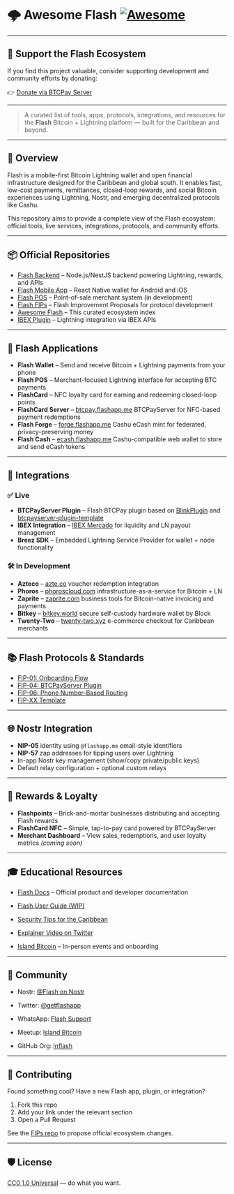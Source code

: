 # 🌩️ Awesome Flash [![Awesome](https://awesome.re/badge.svg)](https://awesome.re)
---

## 💸 Support the Flash Ecosystem

If you find this project valuable, consider supporting development and community efforts by donating:

👉 [Donate via BTCPay Server](https://btcpay.flashapp.me/apps/3akaqK475W7thJEbzyJU2eJXa3RY/crowdfund)

---

> A curated list of tools, apps, protocols, integrations, and resources for the **Flash** Bitcoin + Lightning platform — built for the Caribbean and beyond.

---

## 📖 Overview

Flash is a mobile-first Bitcoin Lightning wallet and open financial infrastructure designed for the Caribbean and global south. It enables fast, low-cost payments, remittances, closed-loop rewards, and social Bitcoin experiences using Lightning, Nostr, and emerging decentralized protocols like Cashu.

This repository aims to provide a complete view of the Flash ecosystem: official tools, live services, integrations, protocols, and community efforts.

---

## 📦 Official Repositories

- [Flash Backend](https://github.com/lnflash/flash) – Node.js/NestJS backend powering Lightning, rewards, and APIs
- [Flash Mobile App](https://github.com/lnflash/flash-mobile) – React Native wallet for Android and iOS
- [Flash POS](https://github.com/lnflash/flash-pos) – Point-of-sale merchant system (in development)
- [Flash FIPs](https://github.com/lnflash/fips) – Flash Improvement Proposals for protocol development
- [Awesome Flash](https://github.com/lnflash/awesome-flash) – This curated ecosystem index
- [IBEX Plugin](https://github.com/lnflash/ibex-plugin) – Lightning integration via IBEX APIs

---

## 📱 Flash Applications

- **Flash Wallet** – Send and receive Bitcoin + Lightning payments from your phone
- **Flash POS** – Merchant-focused Lightning interface for accepting BTC payments
- **FlashCard** – NFC loyalty card for earning and redeeming closed-loop points
- **FlashCard Server** – [btcpay.flashapp.me](https://btcpay.flashapp.me) BTCPayServer for NFC-based payment redemptions
- **Flash Forge** – [forge.flashapp.me](https://forge.flashapp.me) Cashu eCash mint for federated, privacy-preserving money
- **Flash Cash** – [ecash.flashapp.me](https://ecash.flashapp.me) Cashu-compatible web wallet to store and send eCash tokens

---

## 🔌 Integrations

### ✅ Live

- **BTCPayServer Plugin** – Flash BTCPay plugin based on [BlinkPlugin](https://github.com/PuraVida-Technologies/BlinkPlugin) and [btcpayserver-plugin-template](https://github.com/btcpayserver/btcpayserver-plugin-template)
- **IBEX Integration** – [IBEX Mercado](https://www.ibexmercado.com) for liquidity and LN payout management
- **Breez SDK** – Embedded Lightning Service Provider for wallet + node functionality

### 🛠️ In Development

- **Azteco** – [azte.co](https://azte.co) voucher redemption integration
- **Phoros** – [phoroscloud.com](https://www.phoroscloud.com) infrastructure-as-a-service for Bitcoin + LN
- **Zaprite** – [zaprite.com](https://zaprite.com) business tools for Bitcoin-native invoicing and payments
- **Bitkey** – [bitkey.world](https://bitkey.world) secure self-custody hardware wallet by Block
- **Twenty-Two** – [twenty-two.xyz](https://twenty-two.xyz) e-commerce checkout for Caribbean merchants

---

## 📚 Flash Protocols & Standards

- [FIP-01: Onboarding Flow](https://github.com/lnflash/fips/blob/main/FIP-01.md)
- [FIP-04: BTCPayServer Plugin](https://github.com/lnflash/fips/blob/main/FIP-04.md)
- [FIP-06: Phone Number-Based Routing](https://github.com/lnflash/fips/blob/main/FIP-06.md)
- [FIP-XX Template](https://github.com/lnflash/fips/blob/main/FIP-XX-template.md)

---

## 🌐 Nostr Integration

- **NIP-05** identity using `@flashapp.me` email-style identifiers
- **NIP-57** zap addresses for tipping users over Lightning
- In-app Nostr key management (show/copy private/public keys)
- Default relay configuration + optional custom relays

---

## 🎁 Rewards & Loyalty

- **Flashpoints** – Brick-and-mortar businesses distributing and accepting Flash rewards
- **FlashCard NFC** – Simple, tap-to-pay card powered by BTCPayServer
- **Merchant Dashboard** – View sales, redemptions, and user loyalty metrics *(coming soon)*

---

## 🎓 Educational Resources

- [Flash Docs](https://docs.getflash.io) – Official product and developer documentation

- [Flash User Guide (WIP)](https://github.com/lnflash/flash/wiki)
- [Security Tips for the Caribbean](https://github.com/lnflash/awesome-flash#security-tips)
- [Explainer Video on Twitter](https://twitter.com/getflashapp/status/1767379341876277427)
- [Island Bitcoin](https://islandbitcoin.com) – In-person events and onboarding

---

## 🤝 Community

- Nostr: [@Flash on Nostr](https://primal.net/p/nprofile1qqs0hnh7hfjhg8rlz8dc5lasauvy6palktklxy5gqe9qe7krwqel5ucr5hca0)

- Twitter: [@getflashapp](https://twitter.com/getflashapp)
- WhatsApp: [Flash Support](https://wa.me/18762909250)
- Meetup: [Island Bitcoin](https://islandbitcoin.com)
- GitHub Org: [lnflash](https://github.com/lnflash)

---

## 🙌 Contributing

Found something cool? Have a new Flash app, plugin, or integration?

1. Fork this repo
2. Add your link under the relevant section
3. Open a Pull Request

See the [FIPs repo](https://github.com/lnflash/fips) to propose official ecosystem changes.

---

## 🛡️ License

[CC0 1.0 Universal](https://creativecommons.org/publicdomain/zero/1.0/) — do what you want.
